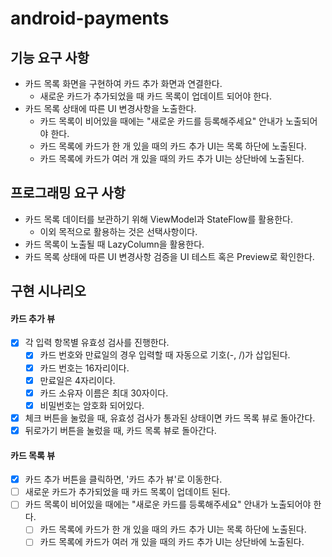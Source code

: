 # android-payments

## 기능 요구 사항

- 카드 목록 화면을 구현하여 카드 추가 화면과 연결한다.
    - 새로운 카드가 추가되었을 때 카드 목록이 업데이트 되어야 한다.
- 카드 목록 상태에 따른 UI 변경사항을 노출한다.
    - 카드 목록이 비어있을 때에는 "새로운 카드를 등록해주세요" 안내가 노출되어야 한다.
    - 카드 목록에 카드가 한 개 있을 때의 카드 추가 UI는 목록 하단에 노출된다.
    - 카드 목록에 카드가 여러 개 있을 때의 카드 추가 UI는 상단바에 노출된다.

## 프로그래밍 요구 사항

- 카드 목록 데이터를 보관하기 위해 ViewModel과 StateFlow를 활용한다.
    - 이외 목적으로 활용하는 것은 선택사항이다.
- 카드 목록이 노출될 때 LazyColumn을 활용한다.
- 카드 목록 상태에 따른 UI 변경사항 검증을 UI 테스트 혹은 Preview로 확인한다.

## 구현 시나리오

#### 카드 추가 뷰

- [x] 각 입력 항목별 유효성 검사를 진행한다.
    - [x] 카드 번호와 만료일의 경우 입력할 때 자동으로 기호(-, /)가 삽입된다.
    - [x] 카드 번호는 16자리이다.
    - [x] 만료일은 4자리이다.
    - [x] 카드 소유자 이름은 최대 30자이다.
    - [x] 비밀번호는 암호화 되어있다.
- [x] 체크 버튼을 눌렀을 때, 유효성 검사가 통과된 상태이면 카드 목록 뷰로 돌아간다.
- [x] 뒤로가기 버튼을 눌렀을 때, 카드 목록 뷰로 돌아간다.

#### 카드 목록 뷰

- [x] 카드 추가 버튼을 클릭하면, '카드 추가 뷰'로 이동한다.
- [ ] 새로운 카드가 추가되었을 때 카드 목록이 업데이트 된다.
- [ ] 카드 목록이 비어있을 때에는 "새로운 카드를 등록해주세요" 안내가 노출되어야 한다.
    - [ ] 카드 목록에 카드가 한 개 있을 때의 카드 추가 UI는 목록 하단에 노출된다.
    - [ ] 카드 목록에 카드가 여러 개 있을 때의 카드 추가 UI는 상단바에 노출된다.
